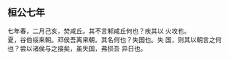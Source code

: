 ## 桓公七年

七年春，二月己亥，焚咸丘。其不言邾咸丘何也？疾其以
火攻也。  
夏，谷伯绥来朝。邓侯吾离来朝。其名何也？失国也。失
国，则其以朝言之何也？尝以诸侯与之接矣，虽失国，弗损吾
异日也。  

